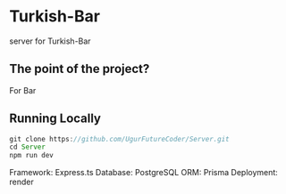 # Turkish-Bar
server for Turkish-Bar

## The point of the project?
For Bar 

## Running Locally
```js
git clone https://github.com/UgurFutureCoder/Server.git
cd Server
npm run dev
```

Framework: Express.ts
Database: PostgreSQL
ORM: Prisma
Deployment: render
